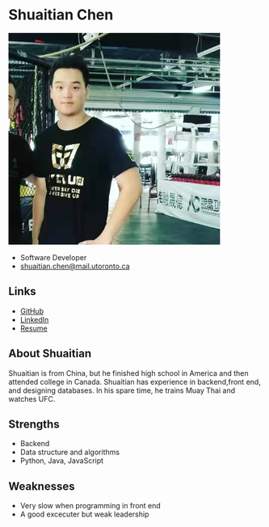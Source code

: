 # Shuaitian Chen

![Shuaitian Chen Profile](./shuaitian_chen.jpg)

- Software Developer
- shuaitian.chen@mail.utoronto.ca

## Links

- [GitHub](https://github.com/ShuaitianChen)
- [LinkedIn](www.linkedin.com/in/shuaitian-chen-b5775a207)
- [Resume](https://drive.google.com/file/d/1MFtJIrhgAg5AD-g-CVjqxjSzqnkMPfev/view?usp=sharing)

## About Shuaitian

Shuaitian is from China, but he finished high school in America and then attended college in Canada. Shuaitian has experience in backend,front end, and designing databases. In his spare time, he trains Muay Thai and watches UFC. 

## Strengths

- Backend
- Data structure and algorithms
- Python, Java, JavaScript

## Weaknesses

- Very slow when programming in front end
- A good excecuter but weak leadership
